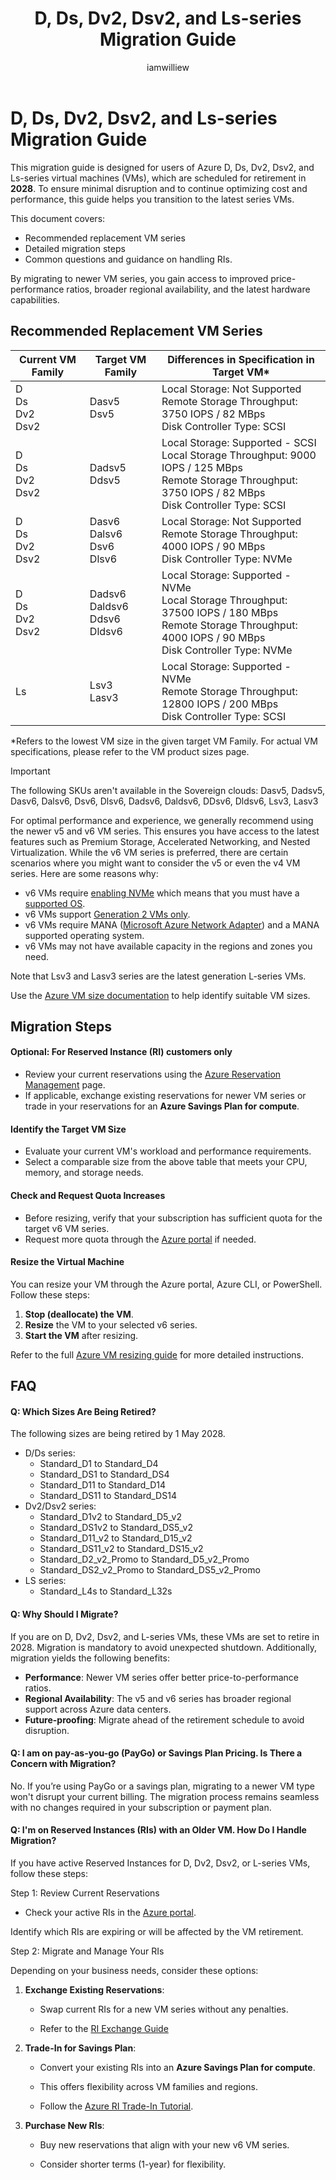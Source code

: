 ﻿---
title: D, Ds, Dv2, Dsv2, and Ls-series Migration Guide
description: Migration guide for D, Ds, Dv2, Dsv2, and Ls-series VM sizes
author: iamwilliew
ms.service: azure-virtual-machines
ms.subservice: sizes
ms.topic: concept-article
ms.date: 09/02/2025
ms.author: wwilliams
ms.reviewer: mattmcinnes
---

# D, Ds, Dv2, Dsv2, and Ls-series Migration Guide

This migration guide is designed for users of Azure D, Ds, Dv2, Dsv2, and Ls-series virtual machines (VMs), which are scheduled for retirement in **2028**. To ensure minimal disruption and to continue optimizing cost and performance, this guide helps you transition to the latest series VMs.

This document covers:

 - Recommended replacement VM series
 - Detailed migration steps
 - Common questions and guidance on handling RIs.

By migrating to newer VM series, you gain access to improved price-performance ratios, broader regional availability, and the latest hardware capabilities.

## Recommended Replacement VM Series

|Current VM Family | Target VM Family| Differences in Specification in Target VM*| 
|--|--|--|
| D<br>Ds<br>Dv2<br>Dsv2 | Dasv5<br>Dsv5|  Local Storage: Not Supported<br>Remote Storage Throughput: 3750 IOPS / 82 MBps<br> Disk Controller Type: SCSI|
| D<br>Ds<br>Dv2<br>Dsv2 | Dadsv5<br>Ddsv5| Local Storage: Supported - SCSI<br>Local Storage Throughput: 9000 IOPS / 125 MBps<br>Remote Storage Throughput: 3750 IOPS / 82 MBps<br>Disk Controller Type: SCSI|
| D<br>Ds<br>Dv2<br>Dsv2 | Dasv6<br>Dalsv6<br>Dsv6<br>Dlsv6 | Local Storage: Not Supported<br>Remote Storage Throughput: 4000 IOPS / 90 MBps<br>Disk Controller Type: NVMe|
| D<br>Ds<br>Dv2<br>Dsv2 | Dadsv6<br>Daldsv6<br>Ddsv6<br>Dldsv6 | Local Storage: Supported - NVMe<br>Local Storage Throughput: 37500 IOPS / 180 MBps<br>Remote Storage Throughput: 4000 IOPS / 90 MBps<br>Disk Controller Type: NVMe|
| Ls | Lsv3<br>Lasv3 | Local Storage: Supported - NVMe<br>Remote Storage Throughput: 12800 IOPS / 200 MBps <br>Disk Controller Type: SCSI |

*Refers to the lowest VM size in the given target VM Family. For actual VM specifications, please refer to the VM product sizes page.

> [!IMPORTANT]  
> The following SKUs aren't available in the Sovereign clouds:
> Dasv5, Dadsv5, Dasv6, Dalsv6, Dsv6, Dlsv6, Dadsv6, Daldsv6, DDsv6, Dldsv6, Lsv3, Lasv3

For optimal performance and experience, we generally recommend using the newer v5 and v6 VM series. This ensures you have access to the latest features such as Premium Storage, Accelerated Networking, and Nested Virtualization. While the v6 VM series is preferred, there are certain scenarios where you might want to consider the v5 or even the v4 VM series. Here are some reasons why:
 - v6 VMs require [enabling NVMe](/azure/virtual-machines/nvme-overview) which means that you must have a [supported OS](/azure/virtual-machines/enable-nvme-interface).
 - v6 VMs support [Generation 2 VMs only](/azure/virtual-machines/generation-2).
 - v6 VMs require MANA ([Microsoft Azure Network Adapter](/azure/virtual-network/accelerated-networking-mana-overview)) and a MANA supported operating system.
 - v6 VMs may not have available capacity in the regions and zones you need.
 
Note that Lsv3 and Lasv3 series are the latest generation L-series VMs.

Use the [Azure VM size documentation](/azure/virtual-machines/sizes) to help identify suitable VM sizes.

## Migration Steps

#### Optional: For Reserved Instance (RI) customers only

- Review your current reservations using the [Azure Reservation Management](/azure/cost-management-billing/reservations/manage-reserved-vm-instance) page.
- If applicable, exchange existing reservations for newer VM series or trade in your reservations for an **Azure Savings Plan for compute**.

####  Identify the Target VM Size

- Evaluate your current VM's workload and performance requirements.
- Select a comparable size from the above table that meets your CPU, memory, and storage needs.

#### Check and Request Quota Increases

- Before resizing, verify that your subscription has sufficient quota for the target v6 VM series.
- Request more quota through the [Azure portal](/azure/azure-portal/supportability/per-vm-quota-requests) if needed.

#### Resize the Virtual Machine

You can resize your VM through the Azure portal, Azure CLI, or PowerShell. Follow these steps:
 1. **Stop (deallocate) the VM**.
 2. **Resize** the VM to your selected v6 series.
 3. **Start the VM** after resizing.

Refer to the full [Azure VM resizing guide](/azure/virtual-machines/sizes/resize-vm?tabs=portal) for more detailed instructions.

## FAQ
#### Q: Which Sizes Are Being Retired?
The following sizes are being retired by 1 May 2028.
 - D/Ds series: 
	 - Standard_D1 to Standard_D4
	 - Standard_DS1 to Standard_DS4
	 - Standard_D11 to Standard_D14
	 - Standard_DS11 to Standard_DS14
 - Dv2/Dsv2 series:
	 - Standard_D1v2 to Standard_D5_v2
	 - Standard_DS1v2 to Standard_DS5_v2
	 - Standard_D11_v2 to Standard_D15_v2
	 - Standard_DS11_v2 to Standard_DS15_v2
	 - Standard_D2_v2_Promo to Standard_D5_v2_Promo
	 - Standard_DS2_v2_Promo to Standard_DS5_v2_Promo
 - LS series:
	 - Standard_L4s to Standard_L32s


#### Q: Why Should I Migrate?

If you are on D, Dv2, Dsv2, and L-series VMs, these VMs are set to retire in 2028. Migration is mandatory to avoid unexpected shutdown. Additionally, migration yields the following benefits: 

 - **Performance**: Newer VM series offer better price-to-performance ratios.
 - **Regional Availability**: The v5 and v6 series has broader regional support across Azure data centers.
 - **Future-proofing**: Migrate ahead of the retirement schedule to avoid disruption.

#### Q: I am on pay-as-you-go (PayGo) or Savings Plan Pricing. Is There a Concern with Migration?

No. If you’re using PayGo or a savings plan, migrating to a newer VM type won't disrupt your current billing. The migration process remains seamless with no changes required in your subscription or payment plan.

#### Q: I'm on Reserved Instances (RIs) with an Older VM. How Do I Handle Migration?

If you have active Reserved Instances for D, Dv2, Dsv2, or L-series VMs, follow these steps:

Step 1: Review Current Reservations

 - Check your active RIs in the [Azure portal](/azure/cost-management-billing/reservations/manage-reserved-vm-instance).

Identify which RIs are expiring or will be affected by the VM retirement.

Step 2: Migrate and Manage Your RIs

Depending on your business needs, consider these options:

1. **Exchange Existing Reservations**:

   - Swap current RIs for a new VM series without any penalties.

   - Refer to the [RI Exchange Guide](/azure/cost-management-billing/reservations/exchange-and-refund-azure-reservations)

1. **Trade-In for Savings Plan**:

   - Convert your existing RIs into an **Azure Savings Plan for compute**.

   - This offers flexibility across VM families and regions.

   - Follow the [Azure RI Trade-In Tutorial](/azure/cost-management-billing/savings-plan/reservation-trade-in).

1. **Purchase New RIs**:

   - Buy new reservations that align with your new v6 VM series.

   - Consider shorter terms (1-year) for flexibility.
